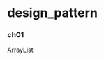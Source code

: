 # design_pattern
### ch01
[ArrayList](https://docs.oracle.com/javase/jp/8/docs/api/java/util/ArrayList.html)
